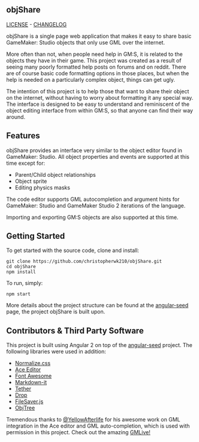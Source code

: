 objShare
---
[LICENSE](https://github.com/christopherwk210/objShare/blob/master/LICENSE) - [CHANGELOG](https://github.com/christopherwk210/objShare/blob/master/CHANGELOG.md)

objShare is a single page web application that makes it easy to share basic GameMaker: Studio objects that only use GML over the internet.

More often than not, when people need help in GM:S, it is related to the objects they have in their game. This project was created as a result of seeing many poorly formatted help posts on forums and on reddit. There are of course basic code formatting options in those places, but when the help is needed on a particularly complex object, things can get ugly.

The intention of this project is to help those that want to share their object on the internet, without having to worry about formatting it any special way. The interface is designed to be easy to understand and reminiscent of the object editing interface from within GM:S, so that anyone can find their way around.

Features
---

objShare provides an interface very similar to the object editor found in GameMaker: Studio. All object properties and events are supported at this time except for:

- Parent/Child object relationships
- Object sprite
- Editing physics masks

The code editor supports GML autocompletion and argument hints for GameMaker: Studio and GameMaker Studio 2 iterations of the language.

Importing and exporting GM:S objects are also supported at this time.

Getting Started
---

To get started with the source code, clone and install:

    git clone https://github.com/christopherwk210/objShare.git
    cd objShare
    npm install

To run, simply:

    npm start

More details about the project structure can be found at the [angular-seed](https://github.com/mgechev/angular-seed) page, the project objShare is built upon.

Contributors & Third Party Software
---

This project is built using Angular 2 on top of the [angular-seed](https://github.com/mgechev/angular-seed) project. The following libraries were used in addition:

 - [Normalize.css](https://necolas.github.io/normalize.css/)
 - [Ace Editor](https://ace.c9.io/#nav=about)
 - [Font Awesome](http://fontawesome.io/)
 - [Markdown-it](https://markdown-it.github.io/)
 - [Tether](http://tether.io/)
 - [Drop](http://github.hubspot.com/drop/docs/welcome/)
 - [FileSaver.js](https://eligrey.com/demos/FileSaver.js/)
 - [ObjTree](https://github.com/rranauro/ObjTree)

Tremendous thanks to [@YellowAfterlife](https://twitter.com/YellowAfterlife) for his awesome work on GML integration in the Ace editor and GML auto-completion, which is used with permission in this project. Check out the amazing [GMLive!](http://yal.cc/r/gml/)
